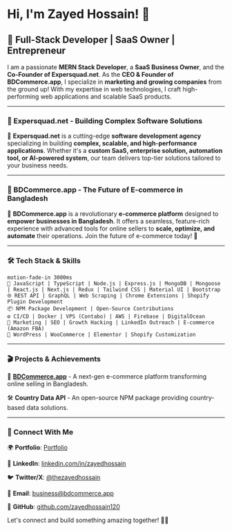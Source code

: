 # Hi, I'm Zayed Hossain! 👋

## 🚀 Full-Stack Developer | SaaS Owner | Entrepreneur

I am a passionate **MERN Stack Developer**, a **SaaS Business Owner**, and the **Co-Founder of Expersquad.net**. As the **CEO & Founder of BDCommerce.app**, I specialize in **marketing and growing companies** from the ground up! With my expertise in web technologies, I craft high-performing web applications and scalable SaaS products. 

---

### 🏢 Expersquad.net - Building Complex Software Solutions

🚀 **Expersquad.net** is a cutting-edge **software development agency** specializing in building **complex, scalable, and high-performance applications**. Whether it's a **custom SaaS, enterprise solution, automation tool, or AI-powered system**, our team delivers top-tier solutions tailored to your business needs.

---

### 🛒 BDCommerce.app - The Future of E-commerce in Bangladesh

🌟 **BDCommerce.app** is a revolutionary **e-commerce platform** designed to **empower businesses in Bangladesh**. It offers a seamless, feature-rich experience with advanced tools for online sellers to **scale, optimize, and automate** their operations. Join the future of e-commerce today! 🚀

---

### 🛠️ Tech Stack & Skills

```brip
motion-fade-in 3000ms
🎯 JavaScript | TypeScript | Node.js | Express.js | MongoDB | Mongoose | React.js | Next.js | Redux | Tailwind CSS | Material UI | Bootstrap 
🌐 REST API | GraphQL | Web Scraping | Chrome Extensions | Shopify Plugin Development
📦 NPM Package Development | Open-Source Contributions
⚙️ CI/CD | Docker | VPS (Contabo) | AWS | Firebase | DigitalOcean
📢 Marketing | SEO | Growth Hacking | LinkedIn Outreach | E-commerce (Amazon FBA)
🎨 WordPress | WooCommerce | Elementor | Shopify Customization 
```

---

### 🎬 Projects & Achievements

🚀 **[BDCommerce.app](https://bdcommerce.app)** - A next-gen e-commerce platform transforming online selling in Bangladesh.

🛠 **Country Data API** - An open-source NPM package providing country-based data solutions.


---

### 📢 Connect With Me

🌍 **Portfolio**: [Portfolio](https://expertsquad.net/)

🔗 **LinkedIn**: [linkedin.com/in/zayedhossain](https://www.linkedin.com/in/zayedhossain)

🐦 **Twitter/X**: [@thezayedhossain](https://twitter.com/thezayedhossain)

📧 **Email**: business@bdcommerce.app

📌 **GitHub**: [github.com/zayedhossain120](https://github.com/zayedhossain120)

Let's connect and build something amazing together! 🚀🔥

